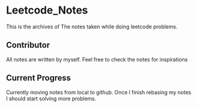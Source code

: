 # Leetcode_Notes
This is the archives of The notes taken while doing leetcode problems.
## Contributor
All notes are written by myself. Feel free to check the notes for inspirations

## Current Progress
Currently moving notes from local to github. Once I finish rebasing my notes I should start solving more problems.
